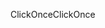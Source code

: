 <span data-ttu-id="f47c8-101">ClickOnce</span><span class="sxs-lookup"><span data-stu-id="f47c8-101">ClickOnce</span></span>